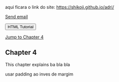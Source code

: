 aqui ficara o link do site:
https://shikoji.github.io/adri/ 


<p><a href="mailto:someone@example.com">Send email</a></p>

<button onclick="document.location='default.asp'">HTML Tutorial</button>

<p><a href="#C4">Jump to Chapter 4</a></p>

<h2 id="C4">Chapter 4</h2>
<p>This chapter explains ba bla bla</p>

usar padding ao inves de margim
